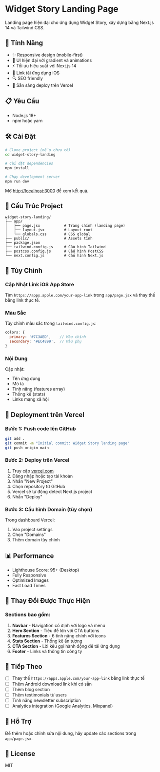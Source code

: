 # Widget Story Landing Page

Landing page hiện đại cho ứng dụng Widget Story, xây dựng bằng Next.js 14 và Tailwind CSS.

## 🚀 Tính Năng

- ✨ Responsive design (mobile-first)
- 🎨 UI hiện đại với gradient và animations
- ⚡ Tối ưu hiệu suất với Next.js 14
- 📱 Link tải ứng dụng iOS
- 🔍 SEO friendly
- 🚀 Sẵn sàng deploy trên Vercel

## 📋 Yêu Cầu

- Node.js 18+
- npm hoặc yarn

## 🛠️ Cài Đặt

```bash
# Clone project (nếu chưa có)
cd widget-story-landing

# Cài đặt dependencies
npm install

# Chạy development server
npm run dev
```

Mở [http://localhost:3000](http://localhost:3000) để xem kết quả.

## 📁 Cấu Trúc Project

```
widget-story-landing/
├── app/
│   ├── page.jsx           # Trang chính (landing page)
│   ├── layout.jsx         # Layout root
│   └── globals.css        # CSS global
├── public/                # Assets tĩnh
├── package.json
├── tailwind.config.js     # Cấu hình Tailwind
├── postcss.config.js      # Cấu hình PostCSS
└── next.config.js         # Cấu hình Next.js
```

## 🎨 Tùy Chỉnh

### Cập Nhật Link iOS App Store

Tìm `https://apps.apple.com/your-app-link` trong `app/page.jsx` và thay thế bằng link thực tế.

### Màu Sắc

Tùy chỉnh màu sắc trong `tailwind.config.js`:

```javascript
colors: {
  primary: '#7C3AED',    // Màu chính
  secondary: '#EC4899',  // Màu phụ
}
```

### Nội Dung

Cập nhật:

- Tên ứng dụng
- Mô tả
- Tính năng (features array)
- Thống kê (stats)
- Links mạng xã hội

## 🚀 Deployment trên Vercel

### Bước 1: Push code lên GitHub

```bash
git add .
git commit -m "Initial commit: Widget Story landing page"
git push origin main
```

### Bước 2: Deploy trên Vercel

1. Truy cập [vercel.com](https://vercel.com)
2. Đăng nhập hoặc tạo tài khoản
3. Nhấn "New Project"
4. Chọn repository từ GitHub
5. Vercel sẽ tự động detect Next.js project
6. Nhấn "Deploy"

### Bước 3: Cấu hình Domain (tùy chọn)

Trong dashboard Vercel:

1. Vào project settings
2. Chọn "Domains"
3. Thêm domain tùy chỉnh

## 📊 Performance

- Lighthouse Score: 95+ (Desktop)
- Fully Responsive
- Optimized Images
- Fast Load Times

## 📝 Thay Đổi Được Thực Hiện

### Sections bao gồm:

1. **Navbar** - Navigation cố định với logo và menu
2. **Hero Section** - Tiêu đề lớn với CTA buttons
3. **Features Section** - 6 tính năng chính với icons
4. **Stats Section** - Thống kê ấn tượng
5. **CTA Section** - Lời kêu gọi hành động để tải ứng dụng
6. **Footer** - Links và thông tin công ty

## 🔄 Tiếp Theo

- [ ] Thay thế `https://apps.apple.com/your-app-link` bằng link thực tế
- [ ] Thêm Android download link khi có sẵn
- [ ] Thêm blog section
- [ ] Thêm testimonials từ users
- [ ] Tính năng newsletter subscription
- [ ] Analytics integration (Google Analytics, Mixpanel)

## 📧 Hỗ Trợ

Để thêm hoặc chỉnh sửa nội dung, hãy update các sections trong `app/page.jsx`.

## 📄 License

MIT
